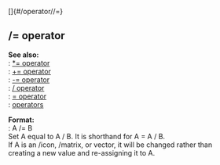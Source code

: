 []{#/operator//=}    
## /= operator    
**See also:**    
:   [\*= operator](/ref/operator/*=.md)    
:   [+= operator](/ref/operator/+=.md)    
:   [-= operator](/ref/operator/-=.md)    
:   [/ operator](/ref/operator//.md)    
:   [= operator](/ref/operator/=.md)    
:   [operators](/ref/operator.md)    
<!-- -->    
**Format:**    
:   A /= B    
Set A equal to A / B. It is shorthand for A = A / B.    
If A is an /icon, /matrix, or vector, it will be changed rather than    
creating a new value and re-assigning it to A.  